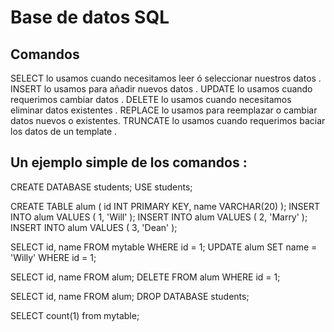 # Base de datos SQL 

## Comandos

SELECT lo usamos cuando necesitamos leer ó seleccionar nuestros datos .
INSERT lo usamos para añadir nuevos datos .
UPDATE lo usamos cuando requerimos cambiar datos .
DELETE lo usamos cuando necesitamos eliminar datos existentes .
REPLACE lo usamos para reemplazar o cambiar datos nuevos o existentes.
TRUNCATE lo usamos cuando requerimos baciar los datos de un template .

## Un ejemplo simple de los comandos :

CREATE DATABASE students;
USE students;

CREATE TABLE alum ( id INT PRIMARY KEY, name VARCHAR(20) );
INSERT INTO alum VALUES ( 1, 'Will' );
INSERT INTO alum VALUES ( 2, 'Marry' );
INSERT INTO alum VALUES ( 3, 'Dean' );

SELECT id, name FROM mytable WHERE id = 1;
UPDATE alum SET name = 'Willy' WHERE id = 1;

SELECT id, name FROM alum;
DELETE FROM alum WHERE id = 1;

SELECT id, name FROM alum;
DROP DATABASE students;

SELECT count(1) from mytable; 
